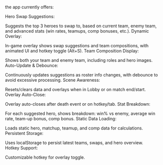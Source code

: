 the app currently offers:

Hero Swap Suggestions:

Suggests the top 3 heroes to swap to, based on current team, enemy team, and advanced stats (win rates, teamups, comp bonuses, etc.).
Dynamic Overlay:

In-game overlay shows swap suggestions and team compositions, with animated UI and hotkey toggle (Alt+S).
Team Composition Display:

Shows both your team and enemy team, including roles and hero images.
Auto-Update & Debounce:

Continuously updates suggestions as roster info changes, with debounce to avoid excessive processing.
Scene Awareness:

Resets/clears data and overlays when in Lobby or on match end/start.
Overlay Auto-Close:

Overlay auto-closes after death event or on hotkey/tab.
Stat Breakdown:

For each suggested hero, shows breakdown: win% vs enemy, average win rate, team-up bonus, comp bonus.
Static Data Loading:

Loads static hero, matchup, teamup, and comp data for calculations.
Persistent Storage:

Uses localStorage to persist latest teams, swaps, and hero overview.
Hotkey Support:

Customizable hotkey for overlay toggle.
